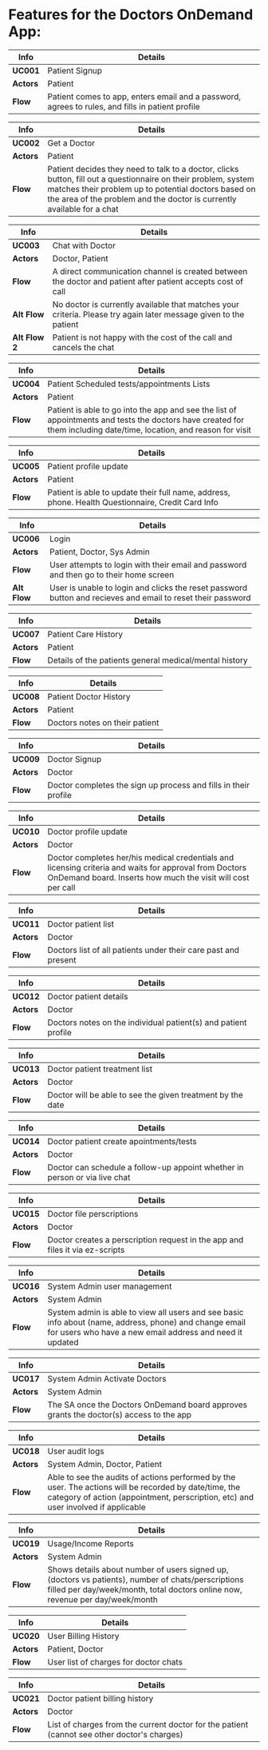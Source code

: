 # Features for the Doctors OnDemand App:

Info | Details
--- | ---
**UC001** | Patient Signup
**Actors** | Patient					
**Flow** | Patient comes to app, enters email and a password, agrees to rules, and fills in patient profile					

Info | Details
--- | ---
**UC002**	| Get a Doctor					
**Actors** | Patient					
**Flow** | Patient decides they need to talk to a doctor, clicks button, fill out a questionnaire on their problem, system matches their problem up to potential doctors based on the area of the problem and the doctor is currently available for a chat					

Info | Details
--- | ---
**UC003** | Chat with Doctor					
**Actors** | Doctor, Patient					
**Flow** | A direct communication channel is created between the doctor and patient after patient accepts cost of call					
**Alt Flow** | No doctor is currently available that matches your criteria.  Please try again later message given to the patient					
**Alt Flow 2** | Patient is not happy with the cost of the call and cancels the chat					

Info | Details
--- | ---
**UC004** | Patient Scheduled tests/appointments Lists					
**Actors** | Patient					
**Flow** | Patient is able to go into the app and see the list of appointments and tests the doctors have created for them including date/time, location, and reason for visit					

Info | Details
--- | ---
**UC005** | Patient profile update					
**Actors** | Patient					
**Flow** | Patient is able to update their full name, address, phone.  Health Questionnaire, Credit Card Info					

Info | Details
--- | ---
**UC006** | Login					
**Actors** | Patient, Doctor, Sys Admin					
**Flow** | User attempts to login with their email and password and then go to their home screen					
**Alt Flow** | User is unable to login and clicks the reset password button and recieves and email to reset their password					

Info | Details
--- | ---
**UC007** | Patient Care History					
**Actors** | Patient					
**Flow** | Details of the patients general medical/mental history					

Info | Details
--- | ---
**UC008** | Patient Doctor History					
**Actors** | Patient					
**Flow** | Doctors notes on their patient					

Info | Details
--- | ---
**UC009** | Doctor Signup					
**Actors** | Doctor 					
**Flow** | Doctor completes the sign up process and fills in their profile					

Info | Details
--- | ---
**UC010** | Doctor profile update					
**Actors** | Doctor					
**Flow** | Doctor completes her/his medical credentials and licensing criteria and waits for approval from Doctors OnDemand board.  Inserts how much the visit will cost per call				

Info | Details
--- | ---
**UC011** | Doctor patient list					
**Actors** | Doctor					
**Flow** | Doctors list of all patients under their care past and present					

Info | Details
--- | ---
**UC012** | Doctor patient details					
**Actors** | Doctor					
**Flow** | Doctors notes on the individual patient(s) and patient profile					

Info | Details
--- | ---
**UC013** | Doctor patient treatment list					
**Actors** | Doctor					
**Flow** | Doctor will be able to see the given treatment by the date					

Info | Details
--- | ---
**UC014** | Doctor patient create apointments/tests					
**Actors** | Doctor					
**Flow** | Doctor can schedule a follow-up appoint whether in person or via live chat					

Info | Details
--- | ---
**UC015** | Doctor file perscriptions					
**Actors** | Doctor					
**Flow** | Doctor creates a perscription request in the app and files it via ez-scripts					

Info | Details
--- | ---
**UC016** | System Admin user management					
**Actors** | System Admin					
**Flow** | System admin is able to view all users and see basic info about (name, address, phone) and change email for users who have a new email address and need it updated				

Info | Details
--- | ---
**UC017** | System Admin Activate Doctors					
**Actors** | System Admin					
**Flow** | The SA once the Doctors OnDemand board approves grants the doctor(s) access to the app 					

Info | Details
--- | ---
**UC018** | User audit logs					
**Actors** | System Admin, Doctor, Patient					
**Flow** | Able to see the audits of actions performed by the user.  The actions will be recorded by date/time, the category of action (appointment, perscription, etc) and user involved if applicable					

Info | Details
--- | ---
**UC019** | Usage/Income Reports					
**Actors** | System Admin					
**Flow** | Shows details about number of users signed up, (doctors vs patients), number of chats/perscriptions filled per day/week/month, total doctors online now, revenue per day/week/month					

Info | Details
--- | ---
**UC020** | User Billing History					
**Actors** | Patient, Doctor					
**Flow** | User list of charges for doctor chats					

Info | Details
--- | ---
**UC021** | Doctor patient billing history					
**Actors** | Doctor					
**Flow** | List of charges from the current doctor for the patient (cannot see other doctor's charges)					
